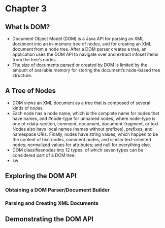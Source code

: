 # Chapter 3
## What Is DOM?
- Document Object Model (DOM) is a Java API for parsing an XML document into an in-memory tree of nodes, and for creating an XML document from a node tree. After a DOM parser creates a tree, an application uses the DOM API to navigate over and extract infoset items from the tree’s nodes.
- The size of documents parsed or created by DOM is limited by the amount of available memory for storing the document’s node-based tree structure.
## A Tree of Nodes
- DOM views an XML document as a tree that is composed of several kinds of nodes.
- Each node has a node name, which is the complete name for nodes that have names, and #node-type for unnamed nodes, where node-type is one of cdata-section, comment, document, document-fragment, or text. Nodes also have local names (names without prefixes), prefixes, and namespace URIs. Finally, nodes have string values, which happen to be the content of text nodes, comment nodes, and similar text-oriented nodes; normalized values for attributes; and null for everything else.
- DOM classifiesnodes into 12 types, of which seven types can be considered part of a DOM tree:
-   sw
## Exploring the DOM API
### Obtaining a DOM Parser/Document Builder
### Parsing and Creating XML Documents
## Demonstrating the DOM API
